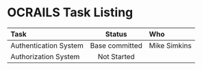 OCRAILS Task Listing
====================


|Task                               |Status                   |Who                |
|:----------------------------------|:-----------------------:|:------------------|
|Authentication System              |Base committed           | Mike Simkins      |
|Authorization System               |Not Started              |                   |
